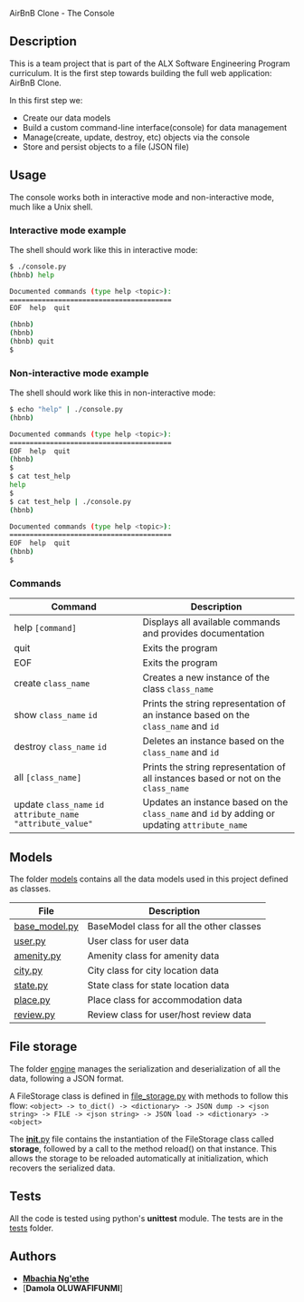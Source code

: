 AirBnB Clone - The Console

## Description

This is a team project that is part of the ALX Software Engineering Program curriculum.
It is the first step towards building the full web application: AirBnB Clone.

In this first step we:
- Create our data models
- Build a custom command-line interface(console) for data management
- Manage(create, update, destroy, etc) objects via the console
- Store and persist objects to a file (JSON file)

## Usage

The console works both in interactive mode and non-interactive mode, much like a Unix shell.

### Interactive mode example

The shell should work like this in interactive mode:

```bash
$ ./console.py
(hbnb) help

Documented commands (type help <topic>):
========================================
EOF  help  quit

(hbnb)
(hbnb)
(hbnb) quit
$
```

### Non-interactive mode example

The shell should work like this in non-interactive mode:

```bash
$ echo "help" | ./console.py
(hbnb)

Documented commands (type help <topic>):
========================================
EOF  help  quit
(hbnb)
$
$ cat test_help
help
$
$ cat test_help | ./console.py
(hbnb)

Documented commands (type help <topic>):
========================================
EOF  help  quit
(hbnb)
$
```

### Commands

Command | Description
------- | -----------
help `[command]` | Displays all available commands and provides documentation
quit | Exits the program
EOF  | Exits the program
create `class_name`       | Creates a new instance of the class `class_name`
show `class_name` `id`    | Prints the string representation of an instance based on the `class_name` and `id`
destroy `class_name` `id` | Deletes an instance based on the `class_name` and `id`
all `[class_name]`        | Prints the string representation of all instances based or not on the `class_name`
update `class_name` `id` `attribute_name` `"attribute_value"` | Updates an instance based on the `class_name` and `id` by adding or updating `attribute_name`

## Models

The folder [models](./models/) contains all the data models used in this project defined as classes.

File | Description
---- | -----------
[base_model.py](./models/base_model.py) | BaseModel class for all the other classes
[user.py](./models/user.py) | User class for user data
[amenity.py](./models/amenity.py) | Amenity class for amenity data
[city.py](./models/city.py) | City class for city location data
[state.py](./models/state.py) | State class for state location data
[place.py](./models/place.py) | Place class for accommodation data
[review.py](./models/review.py) | Review class for user/host review data

## File storage

The folder [engine](./models/engine/) manages the serialization and deserialization of all the data, following a JSON format.

A FileStorage class is defined in [file_storage.py](./models/engine/file_storage.py) with methods to follow this flow:
```<object> -> to_dict() -> <dictionary> -> JSON dump -> <json string> -> FILE -> <json string> -> JSON load -> <dictionary> -> <object>```

The [__init__.py](./models/__init__.py) file contains the instantiation of the FileStorage class called **storage**, followed by a call to the method reload() on that instance.
This allows the storage to be reloaded automatically at initialization, which recovers the serialized data.

## Tests

All the code is tested using python's **unittest** module.
The tests are in the [tests](./tests/) folder.

## Authors

- [**Mbachia Ng'ethe**](https://github.com/n-mbachia)
- [**Damola OLUWAFIFUNMI**]

